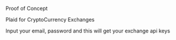 Proof of Concept

Plaid for CryptoCurrency Exchanges

Input your email, password and this will get your exchange api keys

